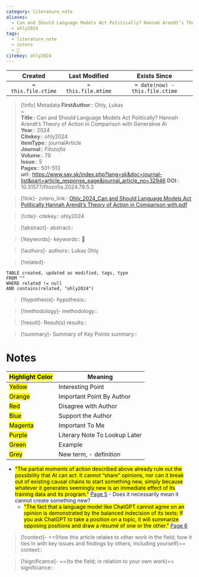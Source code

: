 ```yaml
---
category: literature_note
aliases: 
  - Can and Should Language Models Act Politically? Hannah Arendt’s Theory of Action in Comparison with Generative AI
  - ohly2024
tags:
  - literature_note
  - zotero
  - 🎯
citekey: ohly2024
---
```


|       Created       |    Last Modified    |          Exists Since           |
| :-----------------: | :-----------------: | :-----------------------------: |
| `= this.file.ctime` | `= this.file.mtime` | `= date(now) - this.file.ctime` |
>[!info] Metadata
> **FirstAuthor**:: Ohly, Lukas  
~    
> **Title**:: Can and Should Language Models Act Politically? Hannah Arendt’s Theory of Action in Comparison with Generative AI  
> **Year**:: 2024   
> **Citekey**:: ohly2024  
> **itemType**:: journalArticle  
> **Journal**:: *Filozofia*  
> **Volume**:: 79  
> **Issue**:: 5   
> **Pages**:: 501-513  
> **url**:: https://www.sav.sk/index.php?lang=sk&doc=journal-list&part=article_response_page&journal_article_no=32946
> **DOI**:: 10.31577/filozofia.2024.79.5.3    

> [!link]-
> zotero_link:: [Ohly_2024_Can and Should Language Models Act Politically Hannah Arendt’s Theory of Action in Comparison with.pdf](zotero://select/library/items/XUMY736J)

> [!cite]-
> citekey:: ohly2024

> [!abstract]-
> abstract:: 

> [!keywords]-
> keywords:: 🎯

> [!authors]-
> authors:: Lukas Ohly

> [!related]-

```dataview
TABLE created, updated as modified, tags, type
FROM ""
WHERE related != null
AND contains(related, "ohly2024")
```

> [!hypothesis]-
> hypothesis:: 

> [!methodology]- 
> methodology:: 

> [!result]- Result(s) 
> results::

> [!summary]- Summary of Key Points
> summary:: 

# Notes

| <mark class="hltr-grey">Highlight Color</mark> | Meaning                       |
| ---------------------------------------------- | ----------------------------- |
| <mark class="hltr-yellow">Yellow</mark>        | Interesting Point             |
| <mark class="hltr-orange">Orange</mark>        | Important Point By Author     |
| <mark class="hltr-red">Red</mark>              | Disagree with Author          |
| <mark class="hltr-blue">Blue</mark>            | Support the Author            |
| <mark class="hltr-magenta">Magenta</mark>      | Important To Me               |
| <mark class="hltr-purple">Purple</mark>        | Literary Note To Lookup Later |
| <mark class="hltr-green">Green</mark>          | Example                       |
| <mark class="hltr-grey">Grey</mark>            | New term, - definition        |

- <mark class="hltr-yellow">"The partial moments of action described above already rule out the possibility that AI can act: It cannot “share” opinions, nor can it break out of existing causal chains to start something new, simply because whatever it generates seemingly new is an immediate effect of its training data and its program.”</mark> [Page 5](zotero://open-pdf/library/items/XUMY736J?page=5&annotation=PWCG3E3G) 
	 	- Does it necessarily mean it cannot create something new? 
	- <mark class="hltr-yellow">"The fact that a language model like ChatGPT cannot agree on an opinion is demonstrated by the balanced indecision of its texts: If you ask ChatGPT to take a position on a topic, it will summarize opposing positions and draw a résumé of one or the other.”</mark> [Page 6](zotero://open-pdf/library/items/XUMY736J?page=6&annotation=2FLXUXPV) 

> [!context]-
> ==(How this article relates to other work in the field; how it ties in with key issues and findings by others, including yourself)==
> context:: 

> [!significance]-
> ==(to the field; in relation to your own work)==
> significance:: 